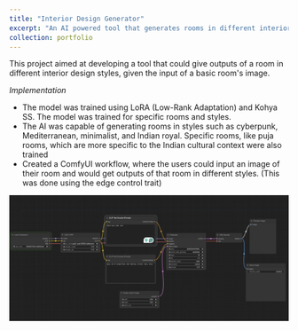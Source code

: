 ```yaml
---
title: "Interior Design Generator"
excerpt: "An AI powered tool that generates rooms in different interior design styles"
collection: portfolio
---
```


This project aimed at developing a tool that could give outputs of a room in different interior design styles, given the input of a basic room's image. 

*Implementation*
  - The model was trained using LoRA (Low-Rank Adaptation) and Kohya SS. The model was trained for specific rooms and styles.
  - The AI was capable of generating rooms in styles such as cyberpunk, Mediterranean, minimalist, and Indian royal. Specific rooms, like puja rooms, which are more specific to the Indian cultural context were also trained
  - Created a ComfyUI workflow, where the users could input an image of their room and would get outputs of that room in different styles. (This was done using the edge control trait)


<img title="Comfy UI workflow" src="../images/Screenshot 2024-08-27 at 10.11.12 AM.png">
